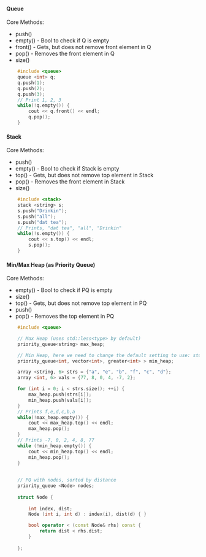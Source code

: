 
#### Queue

Core Methods:
* push()   
* empty()  - Bool to check if Q is empty
* front()  - Gets, but does not remove front element in Q
* pop()    - Removes the front element in Q
* size()

``` c++
  	#include <queue>
	queue <int> q;
	q.push(1);
	q.push(2);
	q.push(3);
	// Print 1, 2, 3
	while(!q.empty()) {
		cout << q.front() << endl;
		q.pop();
	}
```

#### Stack

Core Methods:
* push()   
* empty()  - Bool to check if Stack is empty
* top()    - Gets, but does not remove top element in Stack
* pop()    - Removes the front element in Stack
* size()
``` c++
	#include <stack>
	stack <string> s;
	s.push("Drinkin");
	s.push("all");
	s.push("dat tea");
	// Prints, "dat tea", "all", "Drinkin"
	while(!s.empty()) {
		cout << s.top() << endl;
		s.pop();
	}
```

#### Min/Max Heap (as Priority Queue)

Core Methods:
* empty() - Bool to check if PQ is empty
* size()
* top() - Gets, but does not remove top element in PQ
* push() 
* pop() - Removes the top element in PQ
``` c++
	#include <queue>

	// Max Heap (uses std::less<type> by default)
	priority_queue<string> max_heap;

	// Min Heap, here we need to change the default setting to use: std::greater<type>
	priority_queue<int, vector<int>, greater<int> > min_heap;

	array <string, 6> strs = {"a", "e", "b", "f", "c", "d"};
	array <int, 6> vals = {77, 8, 0, 4, -7, 2};

	for (int i = 0; i < strs.size(); ++i) {
		max_heap.push(strs[i]);
		min_heap.push(vals[i]);
	}
	// Prints f,e,d,c,b,a
	while(!max_heap.empty()) {
		cout << max_heap.top() << endl;
		max_heap.pop();
	}
	// Prints -7, 0, 2, 4, 8, 77
	while (!min_heap.empty()) {
		cout << min_heap.top() << endl;
		min_heap.pop();
	}
	
	
	// PQ with nodes, sorted by distance
	priority_queue <Node> nodes;
	
	struct Node {
	
	    int index, dist;
	    Node (int i, int d) : index(i), dist(d) { }

	    bool operator < (const Node& rhs) const {
	        return dist < rhs.dist;
	    }
	
	};
	
```

